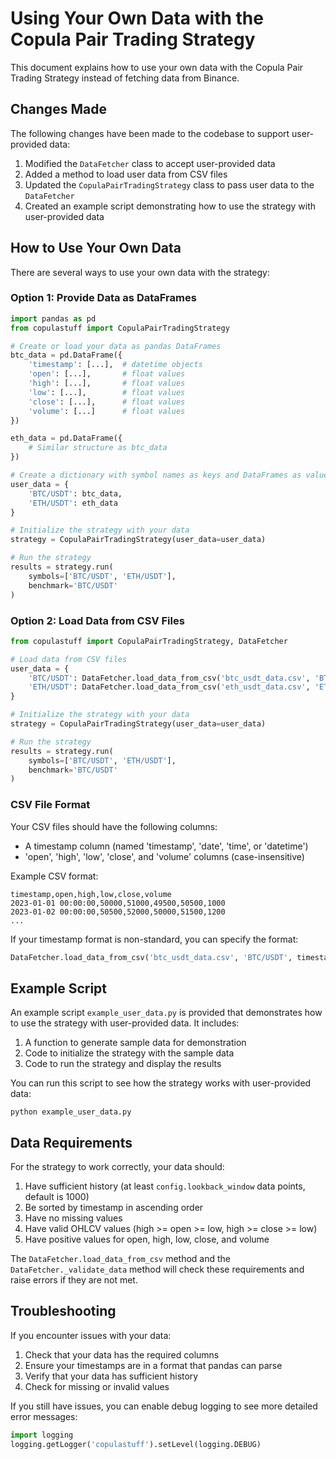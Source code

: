 # Using Your Own Data with the Copula Pair Trading Strategy

This document explains how to use your own data with the Copula Pair Trading Strategy instead of fetching data from Binance.

## Changes Made

The following changes have been made to the codebase to support user-provided data:

1. Modified the `DataFetcher` class to accept user-provided data
2. Added a method to load user data from CSV files
3. Updated the `CopulaPairTradingStrategy` class to pass user data to the `DataFetcher`
4. Created an example script demonstrating how to use the strategy with user-provided data

## How to Use Your Own Data

There are several ways to use your own data with the strategy:

### Option 1: Provide Data as DataFrames

```python
import pandas as pd
from copulastuff import CopulaPairTradingStrategy

# Create or load your data as pandas DataFrames
btc_data = pd.DataFrame({
    'timestamp': [...],  # datetime objects
    'open': [...],       # float values
    'high': [...],       # float values
    'low': [...],        # float values
    'close': [...],      # float values
    'volume': [...]      # float values
})

eth_data = pd.DataFrame({
    # Similar structure as btc_data
})

# Create a dictionary with symbol names as keys and DataFrames as values
user_data = {
    'BTC/USDT': btc_data,
    'ETH/USDT': eth_data
}

# Initialize the strategy with your data
strategy = CopulaPairTradingStrategy(user_data=user_data)

# Run the strategy
results = strategy.run(
    symbols=['BTC/USDT', 'ETH/USDT'],
    benchmark='BTC/USDT'
)
```

### Option 2: Load Data from CSV Files

```python
from copulastuff import CopulaPairTradingStrategy, DataFetcher

# Load data from CSV files
user_data = {
    'BTC/USDT': DataFetcher.load_data_from_csv('btc_usdt_data.csv', 'BTC/USDT'),
    'ETH/USDT': DataFetcher.load_data_from_csv('eth_usdt_data.csv', 'ETH/USDT')
}

# Initialize the strategy with your data
strategy = CopulaPairTradingStrategy(user_data=user_data)

# Run the strategy
results = strategy.run(
    symbols=['BTC/USDT', 'ETH/USDT'],
    benchmark='BTC/USDT'
)
```

### CSV File Format

Your CSV files should have the following columns:
- A timestamp column (named 'timestamp', 'date', 'time', or 'datetime')
- 'open', 'high', 'low', 'close', and 'volume' columns (case-insensitive)

Example CSV format:
```
timestamp,open,high,low,close,volume
2023-01-01 00:00:00,50000,51000,49500,50500,1000
2023-01-02 00:00:00,50500,52000,50000,51500,1200
...
```

If your timestamp format is non-standard, you can specify the format:
```python
DataFetcher.load_data_from_csv('btc_usdt_data.csv', 'BTC/USDT', timestamp_format='%Y-%m-%d')
```

## Example Script

An example script `example_user_data.py` is provided that demonstrates how to use the strategy with user-provided data. It includes:

1. A function to generate sample data for demonstration
2. Code to initialize the strategy with the sample data
3. Code to run the strategy and display the results

You can run this script to see how the strategy works with user-provided data:

```
python example_user_data.py
```

## Data Requirements

For the strategy to work correctly, your data should:

1. Have sufficient history (at least `config.lookback_window` data points, default is 1000)
2. Be sorted by timestamp in ascending order
3. Have no missing values
4. Have valid OHLCV values (high >= open >= low, high >= close >= low)
5. Have positive values for open, high, low, close, and volume

The `DataFetcher.load_data_from_csv` method and the `DataFetcher._validate_data` method will check these requirements and raise errors if they are not met.

## Troubleshooting

If you encounter issues with your data:

1. Check that your data has the required columns
2. Ensure your timestamps are in a format that pandas can parse
3. Verify that your data has sufficient history
4. Check for missing or invalid values

If you still have issues, you can enable debug logging to see more detailed error messages:

```python
import logging
logging.getLogger('copulastuff').setLevel(logging.DEBUG)
```
